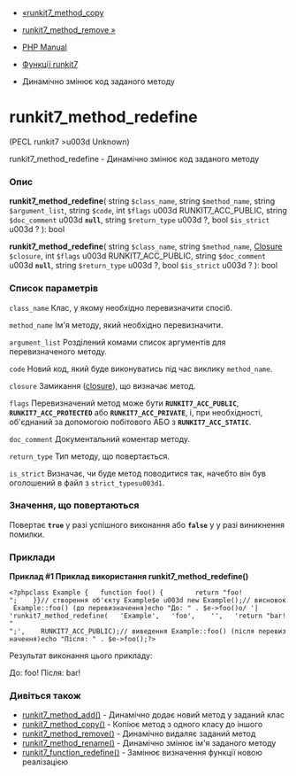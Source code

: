 - [«runkit7_method_copy](function.runkit7-method-copy.md)
- [runkit7_method_remove »](function.runkit7-method-remove.md)

- [PHP Manual](index.md)
- [Функції runkit7](ref.runkit7.md)
- Динамічно змінює код заданого методу

# runkit7_method_redefine

(PECL runkit7 \>u003d Unknown)

runkit7_method_redefine - Динамічно змінює код заданого методу

### Опис

**runkit7_method_redefine**(
string `$class_name`,
string `$method_name`,
string `$argument_list`,
string `$code`,
int `$flags` u003d RUNKIT7_ACC_PUBLIC,
string `$doc_comment` u003d **`null`**,
string `$return_type` u003d ?,
bool `$is_strict` u003d ?
): bool

**runkit7_method_redefine**(
string `$class_name`,
string `$method_name`,
[Closure](class.closure.md) `$closure`,
int `$flags` u003d RUNKIT7_ACC_PUBLIC,
string `$doc_comment` u003d **`null`**,
string `$return_type` u003d ?,
bool `$is_strict` u003d ?
): bool

### Список параметрів

`class_name`
Клас, у якому необхідно перевизначити спосіб.

`method_name`
Ім'я методу, який необхідно перевизначити.

`argument_list`
Розділений комами список аргументів для перевизначеного методу.

`code`
Новий код, який буде виконуватись під час виклику `method_name`.

`closure`
Замикання ([closure](class.closure.md)), що визначає метод.

`flags`
Перевизначений метод може бути **`RUNKIT7_ACC_PUBLIC`**,
**`RUNKIT7_ACC_PROTECTED`** або **`RUNKIT7_ACC_PRIVATE`**, і, при
необхідності, об'єднаний за допомогою побітового АБО з
**`RUNKIT7_ACC_STATIC`**.

`doc_comment`
Документальний коментар методу.

`return_type`
Тип методу, що повертається.

`is_strict`
Визначає, чи буде метод поводитися так, начебто він був оголошений в
файл з `strict_typesu003d1`.

### Значення, що повертаються

Повертає **`true`** у разі успішного виконання або **`false`** у
у разі виникнення помилки.

### Приклади

**Приклад #1 Приклад використання **runkit7_method_redefine()****

` <?phpclass Example {   function foo() {        return "foo!
";    }}// створення об'єкту Example$e u003d new Example();// висновок Example::foo() (до перевизначення)echo "До: " . $e->foo()о/ '| 'runkit7_method_redefine(   'Example',   'foo',    '',   'return "bar!"
";',    RUNKIT7_ACC_PUBLIC);// виведення Example::foo() (після перевизначення)echo "Після: " . $e->foo();?> `

Результат виконання цього прикладу:

До: foo!
Після: bar!

### Дивіться також

- [runkit7_method_add()](function.runkit7-method-add.md) -
Динамічно додає новий метод у заданий клас
- [runkit7_method_copy()](function.runkit7-method-copy.md) -
Копіює метод з одного класу до іншого
- [runkit7_method_remove()](function.runkit7-method-remove.md) -
Динамічно видаляє заданий метод
- [runkit7_method_rename()](function.runkit7-method-rename.md) -
Динамічно змінює ім'я заданого методу
- [runkit7_function_redefine()](function.runkit7-function-redefine.md) -
Замінює визначення функції новою реалізацією
